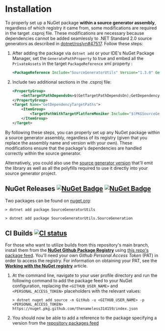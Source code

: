 # Installation
To properly set up a NuGet package **within a source generator assembly**, regardless of which registry it came from, some modifications are required in the target .csproj file. These modifications are necessary because dependencies cannot be added seamlessly to .NET Standard 2.0 source generators as described in [dotnet/roslyn#47517](https://github.com/dotnet/roslyn/discussions/47517). Follow these steps:

1. After adding the package via `dotnet add` or your IDE's NuGet Package Manager, set the `GeneratePathProperty` to true and embed all the `PrivateAssets` in the target `PackageReference` xml property :
   ``` xml
   <PackageReference Include="SourceGeneratorUtils" Version="1.3.0" GeneratePathProperty="true" PrivateAssets="all" />
   ```
2. Include two additional sections in the .csproj file:
   ``` xml
   <PropertyGroup>
       <GetTargetPathDependsOn>$(GetTargetPathDependsOn);GetDependencyTargetPaths</GetTargetPathDependsOn>
   </PropertyGroup>
   <Target Name="GetDependencyTargetPaths">
       <ItemGroup>
           <TargetPathWithTargetPlatformMoniker Include="$(PKGSourceGeneratorUtils)\lib\netstandard2.0\SourceGeneratorUtils.dll" IncludeRuntimeDependency="false" />
       </ItemGroup>
   </Target>
   ```

By following these steps, you can properly set up any NuGet package within a source generator assembly, regardless of its registry (given that you replace the assembly name and version with your own). These modifications ensure that the package's dependencies are handled correctly within the source generator.

Alternatively, you could also use the [source generator version](https://www.nuget.org/packages/SourceGeneratorUtils.SourceGeneration/) that'll emit the library as well as all the polyfills required to use it directly into your source generator project.

## NuGet Releases [![NuGet Badge](https://buildstats.info/nuget/SourceGeneratorUtils)](https://www.nuget.org/packages/SourceGeneratorUtils/) [![NuGet Badge](https://buildstats.info/nuget/SourceGeneratorUtils)](https://www.nuget.org/packages/SourceGeneratorUtils.SourceGeneration/)

Two packages can be found on [nuget.org](https://www.nuget.org/packages/SourceGeneratorUtils):

``` console
> dotnet add package SourceGeneratorUtils
```

``` console
> dotnet add package SourceGeneratorUtils.SourceGeneration
```

## CI Builds [![CI status](https://github.com/thenameless314159/SourceGeneratorUtils/actions/workflows/ci.yml/badge.svg)](https://github.com/thenameless314159/SourceGeneratorUtils/actions/workflows/ci.yml)
For those who want to utilize builds from this repository's main branch, install them from the [**NuGet Github Package Registry**](https://docs.github.com/en/enterprise-server@3.8/packages/working-with-a-github-packages-registry/working-with-the-nuget-registry) using [this repo's package feed](https://github.com/thenameless314159/SourceGeneratorUtils/pkgs/nuget/SourceGeneratorUtils). 
You'll need your own *Github Personal Access Token* (PAT) in order to access the registry. For information on obtaining your PAT, see the [**Working with the NuGet registry**](https://docs.github.com/en/enterprise-server@3.8/packages/working-with-a-github-packages-registry/working-with-the-nuget-registry#installing-a-package) article.

1. At the command line, navigate to your user profile directory and run the following command to add the package feed to your NuGet configuration, replacing the `<GITHUB_USER_NAME>` and `<PERSONAL_ACCESS_TOKEN>` placeholders with the relevant values:
    ``` shell
    > dotnet nuget add source -n GitHub -u <GITHUB_USER_NAME> -p <PERSONAL_ACCESS_TOKEN> https://nuget.pkg.github.com/thenameless314159/index.json
    ```
2. You should now be able to add a reference to the package specifying a version from the [repository packages feed](https://github.com/thenameless314159/SourceGeneratorUtils/pkgs/nuget/SourceGeneratorUtils)